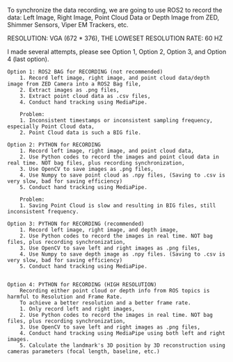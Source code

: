 To synchronize the data recording, we are going to use ROS2 to record the data: 
    Left Image, Right Image, Point Cloud Data or Depth Image from ZED, 
    Shimmer Sensors, 
    Viper EM Trackers, 
    etc.

RESOLUTION: VGA (672 * 376), THE LOWESET RESOLUTION
RATE: 60 HZ

I made several attempts, please see Option 1, Option 2, Option 3, and Option 4 (last option). 

    Option 1: ROS2 BAG for RECORDING (not recommended)
        1. Record left image, right image, and point cloud data/depth image from ZED Camera into a ROS2 Bag file, 
        2. Extract images as .png files,
        3. Extract point cloud data as .csv files,
        4. Conduct hand tracking using MediaPipe. 

        Problem:
        1. Inconsistent timestamps or inconsistent sampling frequency, especially Point Cloud data,
        2. Point Cloud data is such a BIG file. 
    
    Option 2: PYTHON for RECORDING
        1. Record left image, right image, and point cloud data,
        2. Use Python codes to record the images and point cloud data in real time. NOT bag files, plus recording synchronization,
        3. Use OpenCV to save images as .png files,
        4. Use Numpy to save point cloud as .npy files, (Saving to .csv is very slow, bad for saving efficiency)
        5. Conduct hand tracking using MediaPipe. 

        Problem:
        1. Saving Point Cloud is slow and resulting in BIG files, still inconsistent frequency. 

    Option 3: PYTHON for RECORDING (recommended)
        1. Record left image, right image, and depth image, 
        2. Use Python codes to record the images in real time. NOT bag files, plus recording synchronization,
        3. Use OpenCV to save left and right images as .png files, 
        4. Use Numpy to save depth image as .npy files. (Saving to .csv is very slow, bad for saving efficiency)
        5. Conduct hand tracking using MediaPipe. 

    
    Option 4: PYTHON for RECORDING (HIGH RESOLUTION)
        Recording either point cloud or depth info from ROS topics is harmful to Resolution and Frame Rate. 
        To achieve a better resolution and a better frame rate.
        1. Only record left and right images,
        2. Use Python codes to record the images in real time. NOT bag files, plus recording synchronization,
        3. Use OpenCV to save left and right images as .png files,
        4. Conduct hand tracking using MediaPipe using both left and right images. 
        5. Calculate the landmark's 3D position by 3D reconstruction using cameras parameters (focal length, baseline, etc.)